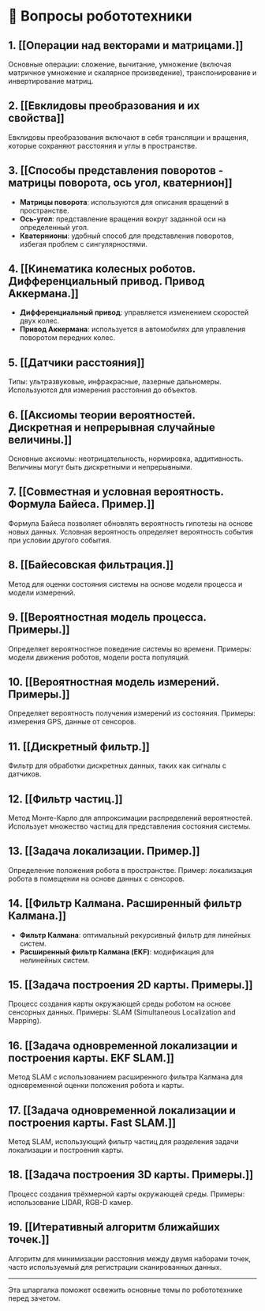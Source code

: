 # 🤖 Вопросы робототехники

## 1. [[Операции над векторами и матрицами.]]

Основные операции: сложение, вычитание, умножение (включая матричное умножение и скалярное произведение), транспонирование и инвертирование матриц.

## 2. [[Евклидовы преобразования и их свойства]]

Евклидовы преобразования включают в себя трансляции и вращения, которые сохраняют расстояния и углы в пространстве.

## 3. [[Способы представления поворотов - матрицы поворота, ось угол, кватернион]]

- **Матрицы поворота**: используются для описания вращений в пространстве.
- **Ось-угол**: представление вращения вокруг заданной оси на определенный угол.
- **Кватернионы**: удобный способ для представления поворотов, избегая проблем с сингулярностями.

## 4. [[Кинематика колесных роботов. Дифференциальный привод. Привод Аккермана.]]
- **Дифференциальный привод**: управляется изменением скоростей двух колес.
- **Привод Аккермана**: используется в автомобилях для управления поворотом передних колес.

## 5. [[Датчики расстояния]]
Типы: ультразвуковые, инфракрасные, лазерные дальномеры. Используются для измерения расстояния до объектов.

## 6. [[Аксиомы теории вероятностей. Дискретная и непрерывная случайные величины.]]
Основные аксиомы: неотрицательность, нормировка, аддитивность. Величины могут быть дискретными и непрерывными.

## 7. [[Совместная и условная вероятность. Формула Байеса. Пример.]]
Формула Байеса позволяет обновлять вероятность гипотезы на основе новых данных. Условная вероятность определяет вероятность события при условии другого события.

## 8. [[Байесовская фильтрация.]]
Метод для оценки состояния системы на основе модели процесса и модели измерений.

## 9. [[Вероятностная модель процесса. Примеры.]]
Определяет вероятностное поведение системы во времени. Примеры: модели движения роботов, модели роста популяций.

## 10. [[Вероятностная модель измерений. Примеры.]]
Определяет вероятность получения измерений из состояния. Примеры: измерения GPS, данные от сенсоров.

## 11. [[Дискретный фильтр.]]
Фильтр для обработки дискретных данных, таких как сигналы с датчиков.

## 12. [[Фильтр частиц.]]
Метод Монте-Карло для аппроксимации распределений вероятностей. Использует множество частиц для представления состояния системы.

## 13. [[Задача локализации. Пример.]]
Определение положения робота в пространстве. Пример: локализация робота в помещении на основе данных с сенсоров.

## 14. [[Фильтр Калмана. Расширенный фильтр Калмана.]]
- **Фильтр Калмана**: оптимальный рекурсивный фильтр для линейных систем.
- **Расширенный фильтр Калмана (EKF)**: модификация для нелинейных систем.

## 15. [[Задача построения 2D карты. Примеры.]]
Процесс создания карты окружающей среды роботом на основе сенсорных данных. Примеры: SLAM (Simultaneous Localization and Mapping).

## 16. [[Задача одновременной локализации и построения карты. EKF SLAM.]]
Метод SLAM с использованием расширенного фильтра Калмана для одновременной оценки положения робота и карты.

## 17. [[Задача одновременной локализации и построения карты. Fast SLAM.]]

Метод SLAM, использующий фильтр частиц для разделения задачи локализации и построения карты.

## 18. [[Задача построения 3D карты. Примеры.]]
Процесс создания трёхмерной карты окружающей среды. Примеры: использование LIDAR, RGB-D камер.

## 19. [[Итеративный алгоритм ближайших точек.]]
Алгоритм для минимизации расстояния между двумя наборами точек, часто используемый для регистрации сканированных данных.

---

Эта шпаргалка поможет освежить основные темы по робототехнике перед зачетом.